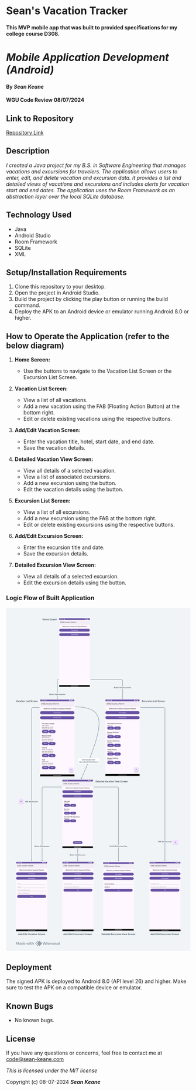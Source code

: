 # Sean's Vacation Tracker

#### This MVP mobile app that was built to provided specifications for my college course D308.

# _Mobile Application Development (Android)_

#### By _**Sean Keane**_

#### WGU Code Review 08/07/2024

## Link to Repository
[Repository Link](https://gitlab.com/wgu-gitlab-environment/student-repos/SeanKeaneWGU/d308-mobile-application-development-android.git)

## Description

_I created a Java project for my B.S. in Software Engineering that manages vacations and excursions for travelers. The application allows users to enter, edit, and delete vacation and excursion data. It provides a list and detailed views of vacations and excursions and includes alerts for vacation start and end dates. The application uses the Room Framework as an abstraction layer over the local SQLite database._

## Technology Used

* Java
* Android Studio
* Room Framework
* SQLite
* XML

## Setup/Installation Requirements

1) Clone this repository to your desktop.
2) Open the project in Android Studio.
3) Build the project by clicking the play button or running the build command.
4) Deploy the APK to an Android device or emulator running Android 8.0 or higher.

## How to Operate the Application (refer to the below diagram)

1. **Home Screen:**
    - Use the buttons to navigate to the Vacation List Screen or the Excursion List Screen.

2. **Vacation List Screen:**
    - View a list of all vacations.
    - Add a new vacation using the FAB (Floating Action Button) at the bottom right.
    - Edit or delete existing vacations using the respective buttons.

3. **Add/Edit Vacation Screen:**
    - Enter the vacation title, hotel, start date, and end date.
    - Save the vacation details.

4. **Detailed Vacation View Screen:**
    - View all details of a selected vacation.
    - View a list of associated excursions.
    - Add a new excursion using the button.
    - Edit the vacation details using the button.

5. **Excursion List Screen:**
    - View a list of all excursions.
    - Add a new excursion using the FAB at the bottom right.
    - Edit or delete existing excursions using the respective buttons.

6. **Add/Edit Excursion Screen:**
    - Enter the excursion title and date.
    - Save the excursion details.

7. **Detailed Excursion View Screen:**
    - View all details of a selected excursion.
    - Edit the excursion details using the button.

### Logic Flow of Built Application

![LogicFlow](MobileAppStoryBoard.png)

## Deployment

The signed APK is deployed to Android 8.0 (API level 26) and higher. Make sure to test the APK on a compatible device or emulator.

## Known Bugs

* No known bugs.

## License

If you have any questions or concerns, feel free to contact me at code@sean-keane.com

*This is licensed under the MIT license*

Copyright (c) 08-07-2024 **_Sean Keane_**